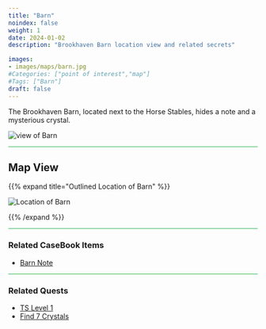 ```yaml
---
title: "Barn"
noindex: false
weight: 1
date: 2024-01-02
description: "Brookhaven Barn location view and related secrets"

images:
- images/maps/barn.jpg
#Categories: ["point of interest","map"]
#Tags: ["Barn"]
draft: false
--- 
```


The Brookhaven Barn, located next to the Horse Stables, hides a note and a mysterious crystal. 

![view of Barn](/images/maps/barn.jpg)

<hr style="background-color: #28b44c" size=8>

## Map View

{{% expand title="Outlined Location of Barn" %}}

![Location of Barn](/images/maps/barn.png)

{{% /expand %}}

<hr style="background-color: #28b44c" size=8>

### Related CaseBook Items

- [Barn Note](/casebook/notes/mrb/#barn)

<hr style="background-color: #28b44c" size=8>

### Related Quests

- [TS Level 1](/lore/special_tools/ts_lvl1)
- [Find 7 Crystals](/lore/quests/find_7_crystals)